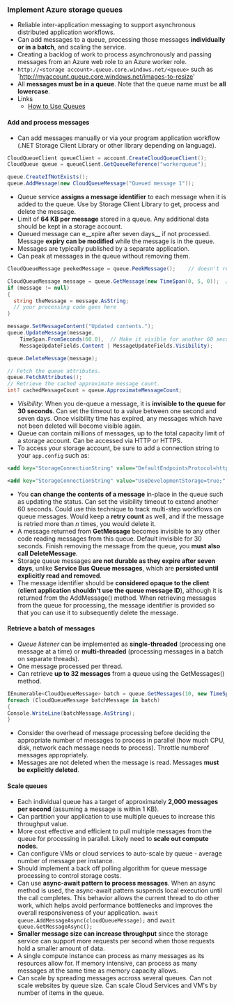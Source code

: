 ### Implement Azure storage queues
  * Reliable inter-application messaging to support asynchronous distributed application workflows.
  * Can add messages to a queue, processing those messages __individually or in a batch__, and scaling the service.
  * Creating a backlog of work to process asynchronously and passing messages from an Azure web role to an Azure worker role.
  * `http://<storage account>.queue.core.windows.net/<queue>` such as `http://myaccount.queue.core.windows.net/images-to-resize'
  * All __messages must be in a queue__. Note that the queue name must be __all lowercase__.
  * Links
    - [How to Use Queues](https://azure.microsoft.com/en-us/documentation/articles/storage-dotnet-how-to-use-queues/)

#### Add and process messages
  * Can add messages manually or via your program application workflow (.NET Storage Client Library or other library depending on language).

  ```c#
  CloudQueueClient queueClient = account.CreateCloudQueueClient();
  CloudQueue queue = queueClient.GetQueueReference("workerqueue");

  queue.CreateIfNotExists();
  queue.AddMessage(new CloudQueueMessage("Queued message 1"));
  ```
  * Queue service __assigns a message identifier__ to each message when it is added to the queue. Use by Storage Client Library to get, process and delete the message.
  * Limit of __64 KB per message__ stored in a queue. Any additional data should be kept in a storage account. 
  * Queued message can e__xpire after seven days__ if not processed. Message __expiry can be modified__ while the message is in the queue.
  * Messages are typically published by a separate application.
  * Can peak at messages in the queue without removing them.

  ```c#
  CloudQueueMessage peekedMessage = queue.PeekMessage();    // doesn't remove

  CloudQueueMessage message = queue.GetMessage(new TimeSpan(0, 5, 0));  //dequeue
  if (message != null)
  {
    string theMessage = message.AsString;
    // your processing code goes here
  }

  message.SetMessageContent("Updated contents.");
  queue.UpdateMessage(message,
      TimeSpan.FromSeconds(60.0),  // Make it visible for another 60 seconds.
      MessageUpdateFields.Content | MessageUpdateFields.Visibility);

  queue.DeleteMessage(message);

  // Fetch the queue attributes.
  queue.FetchAttributes();
  // Retrieve the cached approximate message count.
  int? cachedMessageCount = queue.ApproximateMessageCount;
  ```
  * _Visibility_: When you de-queue a message, it is __invisible to the queue for 30 seconds__. Can set the timeout to a value between one second and seven days. Once visibility time has expired, any messages which have not been deleted will become visible again.
  * Queue can contain millions of messages, up to the total capacity limit of a storage account. Can be accessed via HTTP or HTTPS.
  * To access your storage account, be sure to add a connection string to your `app.config` such as:

  ```xml
  <add key="StorageConnectionString" value="DefaultEndpointsProtocol=https;AccountName=account-name;AccountKey=account-key" />

  <add key="StorageConnectionString" value="UseDevelopmentStorage=true;" />
  ```
  * You __can change the contents of a message__ in-place in the queue such as updating the status. Can set the visibility timeout to extend another 60 seconds. Could use this technique to track multi-step workflows on queue messages. Would keep a __retry count__ as well, and if the message is retried more than _n_ times, you would delete it.
  * A message returned from __GetMessage__ becomes invisible to any other code reading messages from this queue. Default invisible for 30 seconds. Finish removing the message from the queue, you __must also call DeleteMessage__. 
  * Storage queue messages __are not durable as they expire after seven days__, unlike __Service Bus Queue messages__, which are __persisted until explicitly read and removed__.
  * The message identifier should be __considered opaque to the client__ (__client application shouldn't use the queue message ID__), although it is returned from the AddMessage() method. When retrieving messages from the queue for processing, the message identifier is provided so that you can use it to subsequently delete the message.

#### Retrieve a batch of messages
  * _Queue listener_ can be implemented as __single-threaded__ (processing one message at a time) or __multi-threaded__ (processing messages in a batch on separate threads).
  * One message processed per thread.
  * Can retrieve __up to 32 messages__ from a queue using the GetMessages() method.
  
  ```c#
  IEnumerable<CloudQueueMessage> batch = queue.GetMessages(10, new TimeSpan(0, 5, 0));    // 10 is the number of messages.
  foreach (CloudQueueMessage batchMessage in batch)
  {
  Console.WriteLine(batchMessage.AsString);
  }
  ```
  * Consider the overhead of message processing before deciding the appropriate number of messages to process in parallel (how much CPU, disk, network each message needs to process).  Throttle numberof messages appropriately.
  * Messages are not deleted when the message is read. Messages __must be explicitly deleted__.

#### Scale queues
  * Each individual queue has a target of approximately __2,000 messages per second__ (assuming a message is within 1 KB).
  * Can partition your application to use multiple queues to increase this throughput value.
  * More cost effective and efficient to pull multiple messages from the queue for processing in parallel. Likely need to __scale out compute nodes__.
  * Can configure VMs or cloud services to auto-scale by queue - average number of message per instance.
  * Should implement a back off polling algorithm for queue message processing to control storage costs.
  * Can use __async-await pattern to process messages__. When an async method is used, the async-await pattern suspends local execution until the call completes. This behavior allows the current thread to do other work, which helps avoid performance bottlenecks and improves the overall responsiveness of your application.  `await queue.AddMessageAsync(cloudQueueMessage);` and `await queue.GetMessageAsync();`
  * __Smaller message size can increase throughput__ since the storage service can support more requests per second when those requests hold a smaller amount of data.
  * A single compute instance can process as many messages as its resources allow for. If memory intensive, can process as many messages at the same time as memory capacity allows.
  * Can scale by spreading messages accross several queues. Can not scale websites by queue size. Can scale Cloud Services and VM's by number of items in the queue.

